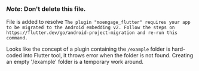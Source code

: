 ### *Note:* Don't delete this file. 
File is added to resolve `The plugin "moengage_flutter" requires your app to be migrated to the Android embedding v2. Follow the steps on https://flutter.dev/go/android-project-migration and re-run this command.`

Looks like the concept of a plugin containing the `/example` folder is hard-coded into Flutter tool, it throws error when the folder is not found. Creating an empty '/example' folder is a temporary work around.
